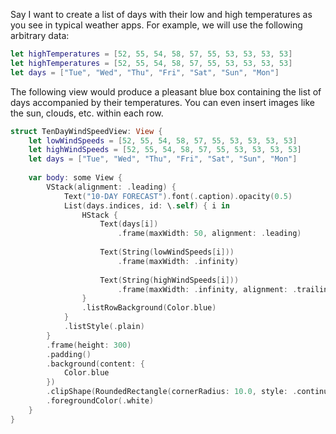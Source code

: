 Say I want to create a list of days with their low and high temperatures as you see in typical weather apps. For example, we will use the following arbitrary data:
```swift
let highTemperatures = [52, 55, 54, 58, 57, 55, 53, 53, 53, 53]
let highTemperatures = [52, 55, 54, 58, 57, 55, 53, 53, 53, 53]
let days = ["Tue", "Wed", "Thu", "Fri", "Sat", "Sun", "Mon"]
```
The following view would produce a pleasant blue box containing the list of days accompanied by their temperatures. You can even insert images like the sun, clouds, etc. within each row.
```swift
struct TenDayWindSpeedView: View {
    let lowWindSpeeds = [52, 55, 54, 58, 57, 55, 53, 53, 53, 53]
    let highWindSpeeds = [52, 55, 54, 58, 57, 55, 53, 53, 53, 53]
    let days = ["Tue", "Wed", "Thu", "Fri", "Sat", "Sun", "Mon"]
    
    var body: some View {
        VStack(alignment: .leading) {
            Text("10-DAY FORECAST").font(.caption).opacity(0.5)
            List(days.indices, id: \.self) { i in
                HStack {
                    Text(days[i])
                        .frame(maxWidth: 50, alignment: .leading)
                    
                    Text(String(lowWindSpeeds[i]))
                        .frame(maxWidth: .infinity)
                    
                    Text(String(highWindSpeeds[i]))
                        .frame(maxWidth: .infinity, alignment: .trailing)
                }
                .listRowBackground(Color.blue)
            }
            .listStyle(.plain)
        }
        .frame(height: 300)
        .padding()
        .background(content: {
            Color.blue
        })
        .clipShape(RoundedRectangle(cornerRadius: 10.0, style: .continuous))
        .foregroundColor(.white)
    }
}
```